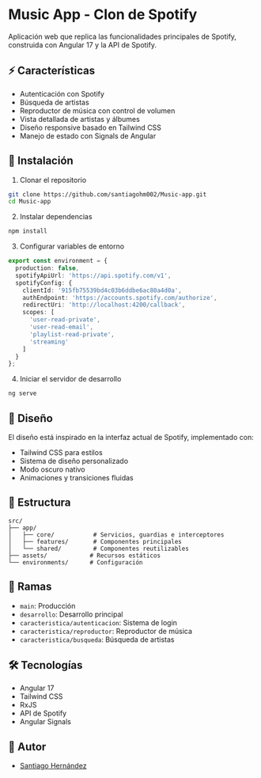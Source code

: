 # Music App - Clon de Spotify

Aplicación web que replica las funcionalidades principales de Spotify, construida con Angular 17 y la API de Spotify.

## ⚡ Características

- Autenticación con Spotify
- Búsqueda de artistas
- Reproductor de música con control de volumen
- Vista detallada de artistas y álbumes
- Diseño responsive basado en Tailwind CSS
- Manejo de estado con Signals de Angular

## 🚀 Instalación

1. Clonar el repositorio
```bash
git clone https://github.com/santiagohm002/Music-app.git
cd Music-app
```

2. Instalar dependencias
```bash
npm install
```

3. Configurar variables de entorno
```typescript
export const environment = {
  production: false,
  spotifyApiUrl: 'https://api.spotify.com/v1',
  spotifyConfig: {
    clientId: '915fb75539bd4c03b6ddbe6ac80a4d0a',
    authEndpoint: 'https://accounts.spotify.com/authorize',
    redirectUri: 'http://localhost:4200/callback',
    scopes: [
      'user-read-private',
      'user-read-email',
      'playlist-read-private',
      'streaming'
    ]
  }
};
```

4. Iniciar el servidor de desarrollo
```bash
ng serve
```

## 🎨 Diseño

El diseño está inspirado en la interfaz actual de Spotify, implementado con:
- Tailwind CSS para estilos
- Sistema de diseño personalizado
- Modo oscuro nativo
- Animaciones y transiciones fluidas

## 📁 Estructura

```
src/
├── app/
│   ├── core/           # Servicios, guardias e interceptores
│   ├── features/       # Componentes principales
│   └── shared/         # Componentes reutilizables
├── assets/            # Recursos estáticos
└── environments/      # Configuración
```

## 🌿 Ramas

- `main`: Producción
- `desarrollo`: Desarrollo principal
- `caracteristica/autenticacion`: Sistema de login
- `caracteristica/reproductor`: Reproductor de música
- `caracteristica/busqueda`: Búsqueda de artistas

## 🛠️ Tecnologías

- Angular 17
- Tailwind CSS
- RxJS
- API de Spotify
- Angular Signals

## 👤 Autor

- [Santiago Hernández](https://github.com/santiagohm002)

